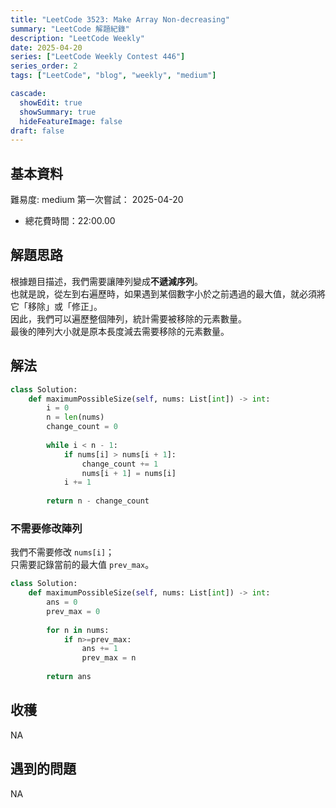 ```yaml
---
title: "LeetCode 3523: Make Array Non-decreasing"
summary: "LeetCode 解題紀錄"
description: "LeetCode Weekly"
date: 2025-04-20
series: ["LeetCode Weekly Contest 446"]
series_order: 2
tags: ["LeetCode", "blog", "weekly", "medium"]

cascade:
  showEdit: true
  showSummary: true
  hideFeatureImage: false
draft: false
---
```


## 基本資料

難易度: medium
第一次嘗試： 2025-04-20
- 總花費時間：22:00.00

## 解題思路

根據題目描述，我們需要讓陣列變成**不遞減序列**。  
也就是說，從左到右遍歷時，如果遇到某個數字小於之前遇過的最大值，就必須將它「移除」或「修正」。  
因此，我們可以遍歷整個陣列，統計需要被移除的元素數量。  
最後的陣列大小就是原本長度減去需要移除的元素數量。

## 解法

```python
class Solution:
    def maximumPossibleSize(self, nums: List[int]) -> int:
        i = 0
        n = len(nums)
        change_count = 0
        
        while i < n - 1:
            if nums[i] > nums[i + 1]:
                change_count += 1
                nums[i + 1] = nums[i]
            i += 1
            
        return n - change_count
```
### 不需要修改陣列

我們不需要修改 `nums[i]`；  
只需要記錄當前的最大值 `prev_max`。

```python
class Solution:
    def maximumPossibleSize(self, nums: List[int]) -> int:
        ans = 0
        prev_max = 0
        
        for n in nums:
            if n>=prev_max:
                ans += 1
                prev_max = n
            
        return ans
```

## 收穫

NA

## 遇到的問題

NA
